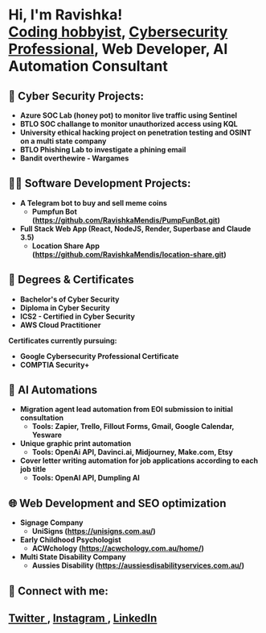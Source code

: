 <h1>Hi, I'm Ravishka! <br/><a href="https://github.com/joshmadakor1">Coding hobbyist</a>, <a href="https://www.linkedin.com/in/ravishkamendis/">Cybersecurity Professional</a>, Web Developer, AI Automation Consultant
  

<h2>👮 Cyber Security Projects:</h2>

- <b>Azure SOC Lab (honey pot) to monitor live traffic using Sentinel</b>
- <b>BTLO SOC challange to monitor unauthorized access using KQL</b>
- <b> University ethical hacking project on penetration testing and OSINT on a multi state company
- <b>BTLO Phishing Lab to investigate a phining email </b>
- <b>Bandit overthewire - Wargames</b>

<h2>👨‍💻 Software Development Projects:</h2>

- <b>A Telegram bot to buy and sell meme coins</b>
  - Pumpfun Bot (https://github.com/RavishkaMendis/PumpFunBot.git)
- <b>Full Stack Web App (React, NodeJS, Render, Superbase and Claude 3.5)</b>
  - Location Share App (https://github.com/RavishkaMendis/location-share.git)

<h2> 📄 Degrees & Certificates </h2>

- <b> Bachelor's of Cyber Security </b>
- <b> Diploma in Cyber Security </b>
- <b> ICS2 - Certified in Cyber Security </b>
- <b> AWS Cloud Practitioner </b>

Certificates currently pursuing: 
  - Google Cybersecurity Professional Certificate
  - COMPTIA Security+

<h2> 🤖 AI Automations</h2>

- <b> Migration agent lead automation from EOI submission to initial consultation </b>
    - Tools: Zapier, Trello, Fillout Forms, Gmail, Google Calendar, Yesware
- <b> Unique graphic print automation </b>
    - Tools: OpenAi API, Davinci.ai, Midjourney, Make.com, Etsy
- <b> Cover letter writing automation for job applications according to each job title </b>
    - Tools: OpenAI API, Dumpling AI

<h2> 🌐 Web Development and SEO optimization</h2>

- <b> Signage Company</b>
  - UniSigns (https://unisigns.com.au/)
- <b> Early Childhood Psychologist</b>
  - ACWchology (https://acwchology.com.au/home/)
- <b> Multi State Disability Company</b>
  - Aussies Disability (https://aussiesdisabilityservices.com.au/)


<h2> 🤳 Connect with me:</h2>

<h2> <a href = "https://twitter.com/ravmendis">  Twitter </a> , <a href = "https://www.instagram.com/ravmendis"> Instagram </a>  , <a href = "https://linkedin.com/in/ravishkamendis"> LinkedIn </a> 

<!--

- 🔭 I’m currently working on ...
- 🌱 I’m currently learning ...
- 👯 I’m looking to collaborate on ...
- 🤔 I’m looking for help with ...
- 💬 Ask me about ...
- ⚡ Fun fact: ...
-->
